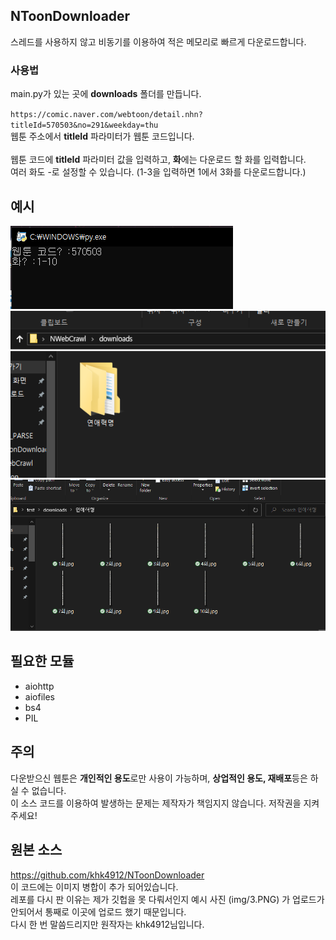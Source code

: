 ## NToonDownloader
스레드를 사용하지 않고 비동기를 이용하여 적은 메모리로 빠르게 다운로드합니다.

### 사용법
main.py가 있는 곳에 **downloads** 폴더를 만듭니다.

`https://comic.naver.com/webtoon/detail.nhn?titleId=570503&no=291&weekday=thu`<br>
웹툰 주소에서 **titleId** 파라미터가 웹툰 코드입니다. <br><br>
웹툰 코드에 **titleId** 파라미터 값을 입력하고, **화**에는 다운로드 할 화를 입력합니다. <br>
여러 화도 -로 설정할 수 있습니다. (1-3을 입력하면 1에서 3화를 다운로드합니다.) 

## 예시
<img src="./img/1.png">
<img src="./img/2.PNG">
<img src="./img/3.PNG">


## 필요한 모듈
* aiohttp
* aiofiles
* bs4
* PIL

## 주의
다운받으신 웹툰은 **개인적인 용도**로만 사용이 가능하며, **상업적인 용도, 재배포**등은 하실 수 없습니다. <br>
이 소스 코드를 이용하여 발생하는 문제는 제작자가 책임지지 않습니다. 저작권을 지켜주세요!

## 원본 소스
https://github.com/khk4912/NToonDownloader <br>
이 코드에는 이미지 병합이 추가 되어있습니다. <br>
레포를 다시 판 이유는 제가 깃헙을 못 다뤄서인지 예시 사진 (img/3.PNG) 가 업로드가 안되어서 통째로 이곳에 업로드 했기 때문입니다. <br>
다시 한 번 말씀드리지만 원작자는 khk4912님입니다.
